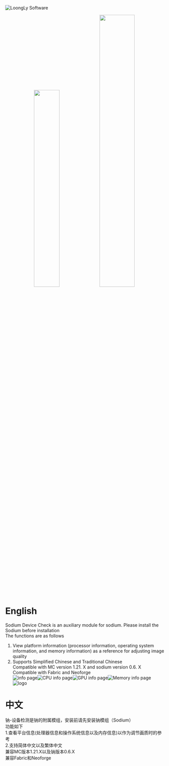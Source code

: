 ![LoongLy Software](https://gitee.com/zixuan_long/Img/raw/master/LS3.png)
<center class="half">
<img src="https://gitee.com/zixuan_long/Img/raw/master/Support_fabric3.png" width="40%">
<img src="https://gitee.com/zixuan_long/Img/raw/master/support_neoforge3.png" width="47%">
</center>

# English
Sodium Device Check is an auxiliary module for sodium. Please install the Sodium before installation  
The functions are as follows  
1. View platform information (processor information, operating system information, and memory information) as a reference for adjusting image quality  
2. Supports Simplified Chinese and Traditional Chinese  
Compatible with MC version 1.21. X and sodium version 0.6. X  
Compatible with Fabric and Neoforge  
![info page](https://cdn.modrinth.com/data/cached_images/107508a868a78d71887ebf51e6c8e0fdb2a51816.jpeg)![CPU info page](https://cdn.modrinth.com/data/cached_images/f520ef0445614c42680b650ba229d02d9067b5b1.jpeg)![GPU info page](https://cdn.modrinth.com/data/cached_images/644bea087d741f95fe8461e0db51d7b5d6ec8a89.jpeg)![Memory info page](https://cdn.modrinth.com/data/cached_images/c503c9c4e4c2468436288d33d47690bd71c97f2f.jpeg)
![logo](https://cdn.modrinth.com/data/cached_images/56d7605130598ee2b052956b6f409fb175695165_0.webp)

# 中文
钠-设备检测是钠的附属模组，安装前请先安装钠模组（Sodium）  
功能如下  
1.查看平台信息(处理器信息和操作系统信息以及内存信息)以作为调节画质时的参考  
2.支持简体中文以及繁体中文  
兼容MC版本1.21.X以及钠版本0.6.X  
兼容Fabric和Neoforge  
